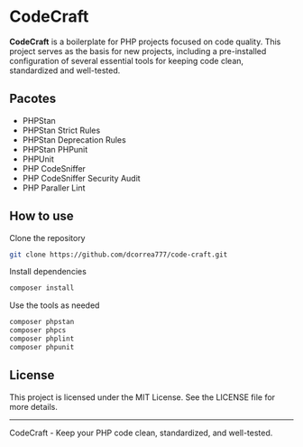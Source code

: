 # CodeCraft

**CodeCraft** is a boilerplate for PHP projects focused on code quality. This project serves as the basis for new projects, including a pre-installed configuration of several essential tools for keeping code clean, standardized and well-tested.

## Pacotes

* PHPStan
* PHPStan Strict Rules
* PHPStan Deprecation Rules
* PHPStan PHPunit
* PHPUnit
* PHP CodeSniffer
* PHP CodeSniffer Security Audit
* PHP Paraller Lint

## How to use

Clone the repository
```sh
git clone https://github.com/dcorrea777/code-craft.git
```

Install dependencies
```sh
composer install
```

Use the tools as needed

```sh
composer phpstan
composer phpcs
composer phplint
composer phpunit
```

## License

This project is licensed under the MIT License. See the LICENSE file for more details.

---

CodeCraft - Keep your PHP code clean, standardized, and well-tested.
